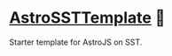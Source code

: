 # [AstroSSTTemplate] 📄

Starter template for AstroJS on SST.

[AstroSSTTemplate]: https://npmjs.org/@lightrix/astro-sst-template
